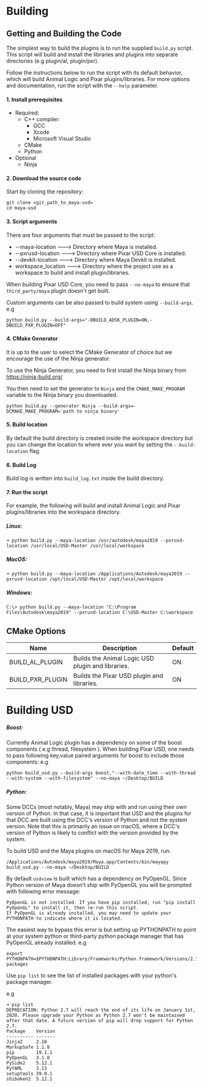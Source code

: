# Building

## Getting and Building the Code

The simplest way to build the plugins is to run the supplied ```build.py``` script. This script will build and install the libraries and plugins into separate directories (e.g plugin/al, plugin/pxr).

Follow the instructions below to run the script with its default behavior, which will build Animal Logic and Pixar plugins/libraries. For more options and documentation, run the script with the ```--help``` parameter.

#### 1. Install prerequisites

- Required:
  - C++ compiler:
       - GCC
       - Xcode
       - Microsoft Visual Studio
  - CMake 
  - Python
- Optional
  - Ninja

#### 2. Download the source code

Start by cloning the repository:
```
git clone <git_path_to_maya-usd>
cd maya-usd
```
#### 3. Script arguments

There are four arguments that must be passed to the script: 

- --maya-location   ---> Directory where Maya is installed.
- --pxrusd-location ---> Directory where Pixar USD Core is installed.
- --devkit-location ---> Directory where Maya Devkit is installed.
- workspace_location  ---> Directory where the project use as a workspace to build and install plugin/libraries.

When building Pixar USD Core, you need to pass ```--no-maya``` to ensure that ```third_party/maya``` plugin doesn't get built.

Custom arguments can be also passed to build system using ```--build-args```.
e.g
```
python build.py --build-args="-DBUILD_ADSK_PLUGIN=ON,-DBUILD_PXR_PLUGIN=OFF"
```

#### 4. CMake Generator

It is up to the user to select the CMake Generator of choice but we encourage the use of the Ninja generator.

To use the Ninja Generator, you need to first install the Ninja binary from https://ninja-build.org/

You then need to set the generator to ```Ninja``` and the ```CMAKE_MAKE_PROGRAM``` variable to the Ninja binary you downloaded.
```
python build.py --generator Ninja --build-args=-DCMAKE_MAKE_PROGRAM='path to ninja binary'
```
#### 5. Build location

By default the build directory is created inside the workspace directory but you can change the location to where ever you want by setting the ```--build-location``` flag.

#### 6. Build Log

Build log is written into ```build_log.txt``` inside the build directory.

#### 7. Run the script

For example, the following will build and install Animal Logic and Pixar plugins/libraries into the workspace directory.

##### Linux:
```
➜ python build.py --maya-location /usr/autodesk/maya2019 --pxrusd-location /usr/local/USD-Master /usr/local/workspace
```
##### MacOS:
```
➜ python build.py --maya-location /Applications/Autodesk/maya2019 --pxrusd-location /opt/local/USD-Master /opt/local/workspace
```
##### Windows:
```
C:\> python build.py --maya-location "C:\Program Files\Autodesk\maya2019" --pxrusd-location C:\USD-Master C:\workspace
```

## CMake Options

Name                        | Description                                       | Default
---                         | ---                                               | ---
BUILD_AL_PLUGIN             | Builds the Animal Logic USD plugin and libraries. | ON
BUILD_PXR_PLUGIN            | Builds the Pixar USD plugin and libraries.        | ON

# Building USD

##### Boost:

Currently Animal Logic plugin has a dependency on some of the boost components ( e.g thread, filesystem ). When building Pixar USD, one needs to pass following key,value paired arguments for boost to include those components: 
e.g 

```python build_usd.py --build-args boost,"--with-date_time --with-thread --with-system --with-filesystem" --no-maya ~/Desktop/BUILD```

##### Python:

Some DCCs (most notably, Maya) may ship with and run using their own version of Python. In that case, it is important that USD and the plugins for that DCC are built using the DCC's version of Python and not the system version. Note that this is primarily an issue on macOS, where a DCC's version of Python is likely to conflict with the version provided by the system. 

To build USD and the Maya plugins on macOS for Maya 2019, run:
```
/Applications/Autodesk/maya2019/Maya.app/Contents/bin/mayapy build_usd.py --no-maya ~/Desktop/BUILD
```
By default ``usdview`` is built which has a dependency on PyOpenGL. Since Python version of Maya doesn't ship with PyOpenGL you will be prompted with following error message:
```
PyOpenGL is not installed. If you have pip installed, run "pip install PyOpenGL" to install it, then re-run this script.
If PyOpenGL is already installed, you may need to update your PYTHONPATH to indicate where it is located.
```
The easiest way to bypass this error is but setting up PYTHONPATH to point at your system python or third-party python package manager that has PyOpenGL already installed.
e.g
```
export PYTHONPATH=$PYTHONPATH:Library/Frameworks/Python.framework/Versions/2.7/lib/python2.7/site-packages
```
Use `pip list` to see the list of installed packages with your python's package manager.

e.g
```
➜ pip list
DEPRECATION: Python 2.7 will reach the end of its life on January 1st, 2020. Please upgrade your Python as Python 2.7 won't be maintained after that date. A future version of pip will drop support for Python 2.7.
Package    Version
---------- -------
Jinja2     2.10   
MarkupSafe 1.1.0  
pip        19.1.1 
PyOpenGL   3.1.0  
PySide2    5.12.1 
PyYAML     3.13   
setuptools 39.0.1 
shiboken2  5.12.1 
```
